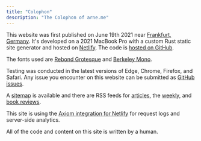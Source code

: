 ```yaml
---
title: "Colophon"
description: "The Colophon of arne.me"
---
```


This website was first published on June 19th 2021 near
[Frankfurt, Germany](https://frankfurt.de).
It's developed on a 2021 MacBook Pro with a custom Rust static site generator
and hosted on [Netlify](https://netlify.com).
The code is [hosted on GitHub](https://github.com/bahlo/arne.me).

The fonts used are [Rebond Grotesque](https://extraset.ch/typefaces/rebond-grotesque/)
and [Berkeley Mono](https://berkeleygraphics.com/typefaces/berkeley-mono/).

Testing was conducted in the latest versions of
Edge, Chrome, Firefox, and Safari.
Any issue you encounter on this website can be submitted as
[GitHub issues](https://github.com/bahlo/arne.me/issues/new).

A [sitemap](/sitemap-index.xml) is available and there are RSS feeds for
[articles](/articles/atom.xml), the [weekly](/weekly/atom.xml), 
and [book reviews](/book-reviews/feed.xml).

This site is using the [Axiom integration for Netlify](https://axiom.co) for
request logs and server-side analytics.

All of the code and content on this site is written by a human.
